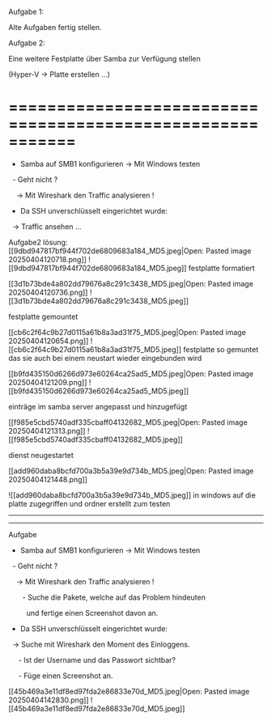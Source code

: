 
Aufgabe 1:

Alte Aufgaben fertig stellen.

  

Aufgabe 2:

Eine weitere Festplatte über Samba zur Verfügung stellen

(Hyper-V -> Platte erstellen ...)

  

# ===========================================================

  

- Samba auf SMB1 konfigurieren -> Mit Windows testen

  - Geht nicht ?

    -> Mit Wireshark den Traffic analysieren !

  

- Da SSH unverschlüsselt eingerichtet wurde:

  -> Traffic ansehen ...

Aufgabe2 lösung: 
[[9dbd947817bf944f702de6809683a184_MD5.jpeg|Open: Pasted image 20250404120718.png]]
![[9dbd947817bf944f702de6809683a184_MD5.jpeg]]
festplatte formatiert

[[3d1b73bde4a802dd79676a8c291c3438_MD5.jpeg|Open: Pasted image 20250404120736.png]]
![[3d1b73bde4a802dd79676a8c291c3438_MD5.jpeg]]

festplatte gemountet

[[cb6c2f64c9b27d0115a61b8a3ad31f75_MD5.jpeg|Open: Pasted image 20250404120654.png]]
![[cb6c2f64c9b27d0115a61b8a3ad31f75_MD5.jpeg]]
festplatte so gemuntet das sie auch bei einem neustart wieder eingebunden wird 



[[b9fd435150d6266d973e60264ca25ad5_MD5.jpeg|Open: Pasted image 20250404121209.png]]
![[b9fd435150d6266d973e60264ca25ad5_MD5.jpeg]]

einträge im samba server angepasst und hinzugefügt 

[[f985e5cbd5740adf335cbaff04132682_MD5.jpeg|Open: Pasted image 20250404121313.png]]
![[f985e5cbd5740adf335cbaff04132682_MD5.jpeg]]


dienst neugestartet 

[[add960daba8bcfd700a3b5a39e9d734b_MD5.jpeg|Open: Pasted image 20250404121448.png]]

![[add960daba8bcfd700a3b5a39e9d734b_MD5.jpeg]]
in windows auf die platte zugegriffen und ordner erstellt zum testen 

-------
----




Aufgabe

- Samba auf SMB1 konfigurieren -> Mit Windows testen

  - Geht nicht ?

    -> Mit Wireshark den Traffic analysieren !

       - Suche die Pakete, welche auf das Problem hindeuten

         und fertige einen Screenshot davon an.

  

- Da SSH unverschlüsselt eingerichtet wurde:

  -> Suche mit Wireshark den Moment des Einloggens.

     - Ist der Username und das Passwort sichtbar?

     - Füge einen Screenshot an.

[[45b469a3e11df8ed97fda2e86833e70d_MD5.jpeg|Open: Pasted image 20250404142830.png]]
![[45b469a3e11df8ed97fda2e86833e70d_MD5.jpeg]]